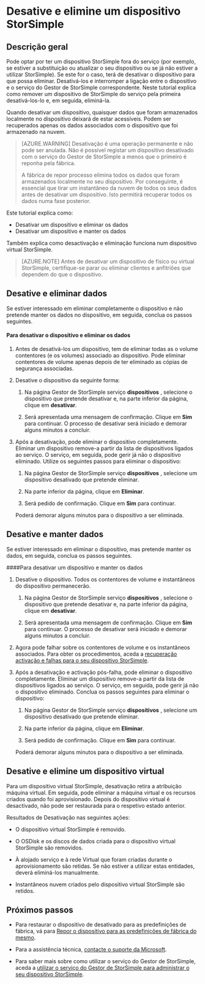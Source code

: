 <properties 
   pageTitle="Desative e elimine um dispositivo StorSimple | Microsoft Azure"
   description="Descreve como remover StorSimple dispositivo de serviço ao primeiro desativá-los e, em seguida, eliminá-la."
   services="storsimple"
   documentationCenter=""
   authors="SharS"
   manager="carmonm"
   editor="" />
<tags 
   ms.service="storsimple"
   ms.devlang="na"
   ms.topic="article"
   ms.tgt_pltfrm="na"
   ms.workload="na"
   ms.date="10/18/2016"
   ms.author="anoobbacker" />

# <a name="deactivate-and-delete-a-storsimple-device"></a>Desative e elimine um dispositivo StorSimple

## <a name="overview"></a>Descrição geral

Pode optar por ter um dispositivo StorSimple fora do serviço (por exemplo, se estiver a substituição ou atualizar o seu dispositivo ou se já não estiver a utilizar StorSimple). Se este for o caso, terá de desativar o dispositivo para que possa eliminar. Desativá-los e interromper a ligação entre o dispositivo e o serviço do Gestor de StorSimple correspondente. Neste tutorial explica como remover um dispositivo de StorSimple do serviço pela primeira desativá-los-lo e, em seguida, eliminá-la. 

Quando desativar um dispositivo, quaisquer dados que foram armazenados localmente no dispositivo deixará de estar acessíveis. Podem ser recuperados apenas os dados associados com o dispositivo que foi armazenado na nuvem.  

>[AZURE.WARNING] Desativação é uma operação permanente e não pode ser anulada. Não é possível registar um dispositivo desativado com o serviço do Gestor de StorSimple a menos que o primeiro é reponha pela fábrica. 
>
>A fábrica de repor processo elimina todos os dados que foram armazenados localmente no seu dispositivo. Por conseguinte, é essencial que tirar um instantâneo da nuvem de todos os seus dados antes de desativar um dispositivo. Isto permitirá recuperar todos os dados numa fase posterior.

Este tutorial explica como:

- Desativar um dispositivo e eliminar os dados
- Desativar um dispositivo e manter os dados

Também explica como desactivação e eliminação funciona num dispositivo virtual StorSimple.

>[AZURE.NOTE] Antes de desativar um dispositivo de físico ou virtual StorSimple, certifique-se parar ou eliminar clientes e anfitriões que dependem do que o dispositivo.

## <a name="deactivate-and-delete-data"></a>Desative e eliminar dados

Se estiver interessado em eliminar completamente o dispositivo e não pretende manter os dados no dispositivo, em seguida, conclua os passos seguintes.

#### <a name="to-deactivate-the-device-and-delete-the-data"></a>Para desativar o dispositivo e eliminar os dados  

1. Antes de desativá-los um dispositivo, tem de eliminar todas as o volume contentores (e os volumes) associado ao dispositivo. Pode eliminar contentores de volume apenas depois de ter eliminado as cópias de segurança associadas.

2. Desative o dispositivo da seguinte forma:

    1. Na página Gestor de StorSimple serviço **dispositivos** , selecione o dispositivo que pretende desativar e, na parte inferior da página, clique em **desativar**.

    2. Será apresentada uma mensagem de confirmação. Clique em **Sim** para continuar. O processo de desativar será iniciado e demorar alguns minutos a concluir.

3. Após a desativação, pode eliminar o dispositivo completamente. Eliminar um dispositivo remove-a partir da lista de dispositivos ligados ao serviço. O serviço, em seguida, pode gerir já não o dispositivo eliminado. Utilize os seguintes passos para eliminar o dispositivo:

    1. Na página Gestor de StorSimple serviço **dispositivos** , selecione um dispositivo desativado que pretende eliminar.

    2. Na parte inferior da página, clique em **Eliminar**.

    3. Será pedido de confirmação. Clique em **Sim** para continuar.

    Poderá demorar alguns minutos para o dispositivo a ser eliminada.

## <a name="deactivate-and-retain-data"></a>Desative e manter dados

Se estiver interessado em eliminar o dispositivo, mas pretende manter os dados, em seguida, conclua os passos seguintes.

####<a name="to-deactivate-a-device-and-retain-the-data"></a>Para desativar um dispositivo e manter os dados 

1. Desative o dispositivo. Todos os contentores de volume e instantâneos do dispositivo permanecerão.

    1. Na página Gestor de StorSimple serviço **dispositivos** , selecione o dispositivo que pretende desativar e, na parte inferior da página, clique em **desativar**.

    2. Será apresentada uma mensagem de confirmação. Clique em **Sim** para continuar. O processo de desativar será iniciado e demorar alguns minutos a concluir.

2. Agora pode falhar sobre os contentores de volume e os instantâneos associados. Para obter os procedimentos, aceda a [recuperação activação e falhas para o seu dispositivo StorSimple](storsimple-device-failover-disaster-recovery.md).

3. Após a desativação e activação pós-falha, pode eliminar o dispositivo completamente. Eliminar um dispositivo remove-a partir da lista de dispositivos ligados ao serviço. O serviço, em seguida, pode gerir já não o dispositivo eliminado. Conclua os passos seguintes para eliminar o dispositivo:
 
    1. Na página Gestor de StorSimple serviço **dispositivos** , selecione um dispositivo desativado que pretende eliminar.

    2. Na parte inferior da página, clique em **Eliminar**.

    3. Será pedido de confirmação. Clique em **Sim** para continuar.

    Poderá demorar alguns minutos para o dispositivo a ser eliminada.

## <a name="deactivate-and-delete-a-virtual-device"></a>Desative e elimine um dispositivo virtual

Para um dispositivo virtual StorSimple, desativação retira a atribuição máquina virtual. Em seguida, pode eliminar a máquina virtual e os recursos criados quando foi aprovisionado. Depois do dispositivo virtual é desactivado, não pode ser restaurada para o respetivo estado anterior. 

Resultados de Desativação nas seguintes ações:

- O dispositivo virtual StorSimple é removido.

- O OSDisk e os discos de dados criada para o dispositivo virtual StorSimple são removidos.

- À alojado serviço e à rede Virtual que foram criadas durante o aprovisionamento são retidas. Se não estiver a utilizar estas entidades, deverá eliminá-los manualmente.

- Instantâneos nuvem criados pelo dispositivo virtual StorSimple são retidos.

## <a name="next-steps"></a>Próximos passos
- Para restaurar o dispositivo de desativado para as predefinições de fábrica, vá para [Repor o dispositivo para as predefinições de fábrica do mesmo](storsimple-manage-device-controller.md#reset-the-device-to-factory-default-settings).

- Para a assistência técnica, [contacte o suporte da Microsoft](storsimple-contact-microsoft-support.md).

- Para saber mais sobre como utilizar o serviço do Gestor de StorSimple, aceda a [utilizar o serviço do Gestor de StorSimple para administrar o seu dispositivo StorSimple](storsimple-manager-service-administration.md). 
